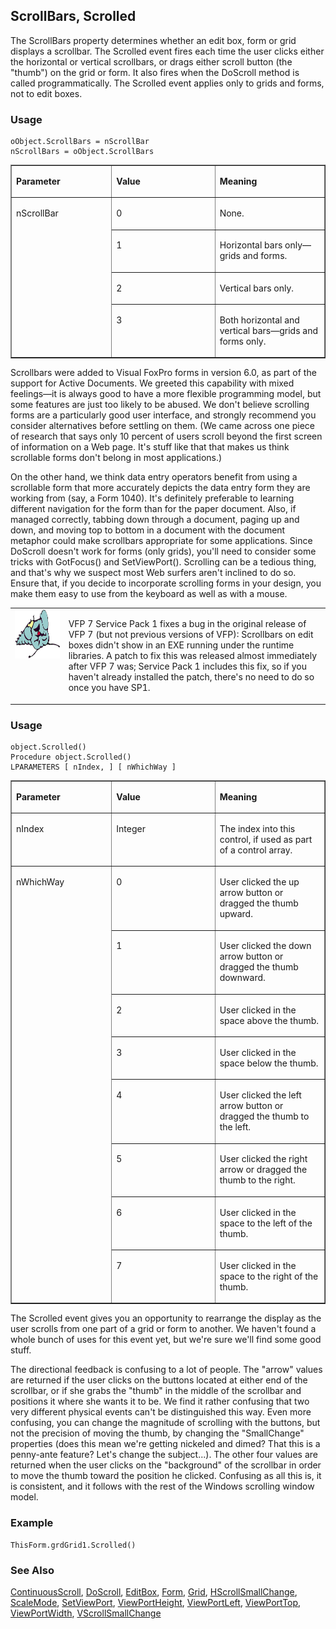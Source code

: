 ## ScrollBars, Scrolled

The ScrollBars property determines whether an edit box, form or grid displays a scrollbar. The Scrolled event fires each time the user clicks either the horizontal or vertical scrollbars, or drags either scroll button (the "thumb") on the grid or form. It also fires when the DoScroll method is called programmatically. The Scrolled event applies only to grids and forms, not to edit boxes.

### Usage

```foxpro
oObject.ScrollBars = nScrollBar
nScrollBars = oObject.ScrollBars
```
<table border cellspacing=0 cellpadding=0 width=100%>
<tr>
  <td width=32% valign=top>
  <p><b>Parameter</b></p>
  </td>
  <td width=23% valign=top>
  <p><b>Value</b></p>
  </td>
  <td width=45% valign=top>
  <p><b>Meaning</b></p>
  </td>
 </tr>
<tr>
  <td width=32% rowspan=4 valign=top>
  <p>nScrollBar</p>
  </td>
  <td width=23% valign=top>
  <p>0</p>
  </td>
  <td width=45% valign=top>
  <p>None.</p>
  </td>
 </tr>
<tr>
  <td width=33% valign=top>
  <p>1</p>
  </td>
  <td width=67% valign=top>
  <p>Horizontal bars only&mdash;grids and forms.</p>
  </td>
 </tr>
<tr>
  <td width=33% valign=top>
  <p>2</p>
  </td>
  <td width=67% valign=top>
  <p>Vertical bars only.</p>
  </td>
 </tr>
<tr>
  <td width=33% valign=top>
  <p>3</p>
  </td>
  <td width=67% valign=top>
  <p>Both horizontal and vertical bars&mdash;grids and forms only.</p>
  </td>
 </tr>
</table>

Scrollbars were added to Visual FoxPro forms in version 6.0, as part of the support for Active Documents. We greeted this capability with mixed feelings&mdash;it is always good to have a more flexible programming model, but some features are just too likely to be abused. We don't believe scrolling forms are a particularly good user interface, and strongly recommend you consider alternatives before settling on them. (We came across one piece of research that says only 10 percent of users scroll beyond the first screen of information on a Web page. It's stuff like that that makes us think scrollable forms don't belong in most applications.)

On the other hand, we think data entry operators benefit from using a scrollable form that more accurately depicts the data entry form they are working from (say, a Form 1040). It's definitely preferable to learning different navigation for the form than for the paper document. Also, if managed correctly, tabbing down through a document, paging up and down, and moving top to bottom in a document with the document metaphor could make scrollbars appropriate for some applications. Since DoScroll doesn't work for forms (only grids), you'll need to consider some tricks with GotFocus() and SetViewPort(). Scrolling can be a tedious thing, and that's why we suspect most Web surfers aren't inclined to do so. Ensure that, if you decide to incorporate scrolling forms in your design, you make them easy to use from the keyboard as well as with a mouse.

<table border=0 cellspacing=0 cellpadding=0 width=100%>
<tr>
  <td width=17% valign=top>
<img width=95 height=78 src="fixbug1.gif"></p>
  </td>
  <td width=83%>
  <p>VFP 7 Service Pack 1 fixes a bug in the original release of VFP 7 (but not previous versions of VFP): Scrollbars on edit boxes didn't show in an EXE running under the runtime libraries. A patch to fix this was released almost immediately after VFP 7 was; Service Pack 1 includes this fix, so if you haven't already installed the patch, there's no need to do so once you have SP1.</p>
  </td>
 </tr>
</table>

### Usage

```foxpro
object.Scrolled()
Procedure object.Scrolled()
LPARAMETERS [ nIndex, ] [ nWhichWay ]
```
<table border cellspacing=0 cellpadding=0 width=100%>
<tr>
  <td width=32% valign=top>
  <p><b>Parameter</b></p>
  </td>
  <td width=23% valign=top>
  <p><b>Value</b></p>
  </td>
  <td width=45% valign=top>
  <p><b>Meaning</b></p>
  </td>
 </tr>
<tr>
  <td width=32% valign=top>
  <p>nIndex</p>
  </td>
  <td width=23% valign=top>
  <p>Integer</p>
  </td>
  <td width=45% valign=top>
  <p>The index into this control, if used as part of a control array.</p>
  </td>
 </tr>
<tr>
  <td width=32% rowspan=8 valign=top>
  <p>nWhichWay</p>
  </td>
  <td width=23% valign=top>
  <p>0</p>
  </td>
  <td width=45% valign=top>
  <p>User clicked the up arrow button or dragged the thumb upward.</p>
  </td>
 </tr>
<tr>
  <td width=33% valign=top>
  <p>1</p>
  </td>
  <td width=67% valign=top>
  <p>User clicked the down arrow button or dragged the thumb downward.</p>
  </td>
 </tr>
<tr>
  <td width=33% valign=top>
  <p>2</p>
  </td>
  <td width=67% valign=top>
  <p>User clicked in the space above the thumb.</p>
  </td>
 </tr>
<tr>
  <td width=33% valign=top>
  <p>3</p>
  </td>
  <td width=67% valign=top>
  <p>User clicked in the space below the thumb.</p>
  </td>
 </tr>
<tr>
  <td width=33% valign=top>
  <p>4</p>
  </td>
  <td width=67% valign=top>
  <p>User clicked the left arrow button or dragged the thumb to the left.</p>
  </td>
 </tr>
<tr>
  <td width=33% valign=top>
  <p>5</p>
  </td>
  <td width=67% valign=top>
  <p>User clicked the right arrow or dragged the thumb to the right.</p>
  </td>
 </tr>
<tr>
  <td width=33% valign=top>
  <p>6</p>
  </td>
  <td width=67% valign=top>
  <p>User clicked in the space to the left of the thumb.</p>
  </td>
 </tr>
<tr>
  <td width=33% valign=top>
  <p>7</p>
  </td>
  <td width=67% valign=top>
  <p>User clicked in the space to the right of the thumb.</p>
  </td>
 </tr>
</table>

The Scrolled event gives you an opportunity to rearrange the display as the user scrolls from one part of a grid or form to another. We haven't found a whole bunch of uses for this event yet, but we're sure we'll find some good stuff.

The directional feedback is confusing to a lot of people. The "arrow" values are returned if the user clicks on the buttons located at either end of the scrollbar, or if she grabs the "thumb" in the middle of the scrollbar and positions it where she wants it to be. We find it rather confusing that two very different physical events can't be distinguished this way. Even more confusing, you can change the magnitude of scrolling with the buttons, but not the precision of moving the thumb, by changing the "SmallChange" properties (does this mean we're getting nickeled and dimed? That this is a penny-ante feature? Let's change the subject...). The other four values are returned when the user clicks on the "background" of the scrollbar in order to move the thumb toward the position he clicked. Confusing as all this is, it is consistent, and it follows with the rest of the Windows scrolling window model.

### Example

```foxpro
ThisForm.grdGrid1.Scrolled()
```
### See Also

[ContinuousScroll](s4g719.md), [DoScroll](s4g552.md), [EditBox](s4g498.md), [Form](s4g598.md), [Grid](s4g488.md), [HScrollSmallChange](s4g718.md), [ScaleMode](s4g621.md), [SetViewPort](s4g717.md), [ViewPortHeight](s4g715.md), [ViewPortLeft](s4g716.md), [ViewPortTop](s4g716.md), [ViewPortWidth](s4g715.md), [VScrollSmallChange](s4g718.md)